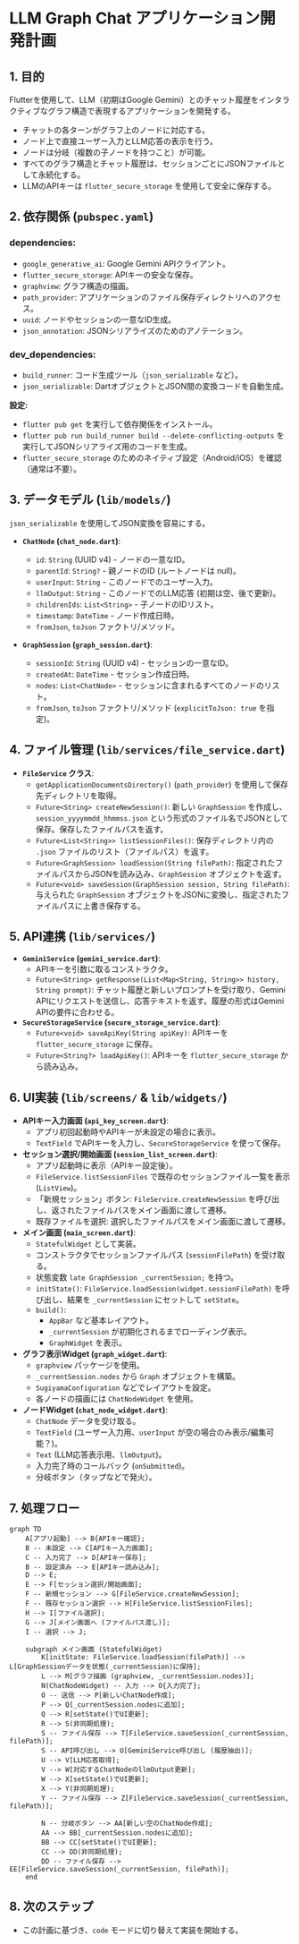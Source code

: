 # LLM Graph Chat アプリケーション開発計画

## 1. 目的

Flutterを使用して、LLM（初期はGoogle Gemini）とのチャット履歴をインタラクティブなグラフ構造で表現するアプリケーションを開発する。

*   チャットの各ターンがグラフ上のノードに対応する。
*   ノード上で直接ユーザー入力とLLM応答の表示を行う。
*   ノードは分岐（複数の子ノードを持つこと）が可能。
*   すべてのグラフ構造とチャット履歴は、セッションごとにJSONファイルとして永続化する。
*   LLMのAPIキーは `flutter_secure_storage` を使用して安全に保存する。

## 2. 依存関係 (`pubspec.yaml`)

### dependencies:
*   `google_generative_ai`: Google Gemini APIクライアント。
*   `flutter_secure_storage`: APIキーの安全な保存。
*   `graphview`: グラフ構造の描画。
*   `path_provider`: アプリケーションのファイル保存ディレクトリへのアクセス。
*   `uuid`: ノードやセッションの一意なID生成。
*   `json_annotation`: JSONシリアライズのためのアノテーション。

### dev_dependencies:
*   `build_runner`: コード生成ツール（`json_serializable` など）。
*   `json_serializable`: DartオブジェクトとJSON間の変換コードを自動生成。

**設定:**
*   `flutter pub get` を実行して依存関係をインストール。
*   `flutter pub run build_runner build --delete-conflicting-outputs` を実行してJSONシリアライズ用のコードを生成。
*   `flutter_secure_storage` のためのネイティブ設定（Android/iOS）を確認（通常は不要）。

## 3. データモデル (`lib/models/`)

`json_serializable` を使用してJSON変換を容易にする。

*   **`ChatNode` (`chat_node.dart`)**:
    *   `id`: `String` (UUID v4) - ノードの一意なID。
    *   `parentId`: `String?` - 親ノードのID (ルートノードは null)。
    *   `userInput`: `String` - このノードでのユーザー入力。
    *   `llmOutput`: `String` - このノードでのLLM応答 (初期は空、後で更新)。
    *   `childrenIds`: `List<String>` - 子ノードのIDリスト。
    *   `timestamp`: `DateTime` - ノード作成日時。
    *   `fromJson`, `toJson` ファクトリ/メソッド。

*   **`GraphSession` (`graph_session.dart`)**:
    *   `sessionId`: `String` (UUID v4) - セッションの一意なID。
    *   `createdAt`: `DateTime` - セッション作成日時。
    *   `nodes`: `List<ChatNode>` - セッションに含まれるすべてのノードのリスト。
    *   `fromJson`, `toJson` ファクトリ/メソッド (`explicitToJson: true` を指定)。

## 4. ファイル管理 (`lib/services/file_service.dart`)

*   **`FileService` クラス**:
    *   `getApplicationDocumentsDirectory()` (`path_provider`) を使用して保存先ディレクトリを取得。
    *   `Future<String> createNewSession()`: 新しい `GraphSession` を作成し、`session_yyyymmdd_hhmmss.json` という形式のファイル名でJSONとして保存。保存したファイルパスを返す。
    *   `Future<List<String>> listSessionFiles()`: 保存ディレクトリ内の `.json` ファイルのリスト（ファイルパス）を返す。
    *   `Future<GraphSession> loadSession(String filePath)`: 指定されたファイルパスからJSONを読み込み、`GraphSession` オブジェクトを返す。
    *   `Future<void> saveSession(GraphSession session, String filePath)`: 与えられた `GraphSession` オブジェクトをJSONに変換し、指定されたファイルパスに上書き保存する。

## 5. API連携 (`lib/services/`)

*   **`GeminiService` (`gemini_service.dart`)**:
    *   APIキーを引数に取るコンストラクタ。
    *   `Future<String> getResponse(List<Map<String, String>> history, String prompt)`: チャット履歴と新しいプロンプトを受け取り、Gemini APIにリクエストを送信し、応答テキストを返す。履歴の形式はGemini APIの要件に合わせる。
*   **`SecureStorageService` (`secure_storage_service.dart`)**:
    *   `Future<void> saveApiKey(String apiKey)`: APIキーを `flutter_secure_storage` に保存。
    *   `Future<String?> loadApiKey()`: APIキーを `flutter_secure_storage` から読み込み。

## 6. UI実装 (`lib/screens/` & `lib/widgets/`)

*   **APIキー入力画面 (`api_key_screen.dart`)**:
    *   アプリ初回起動時やAPIキーが未設定の場合に表示。
    *   `TextField` でAPIキーを入力し、`SecureStorageService` を使って保存。
*   **セッション選択/開始画面 (`session_list_screen.dart`)**:
    *   アプリ起動時に表示（APIキー設定後）。
    *   `FileService.listSessionFiles` で既存のセッションファイル一覧を表示 (`ListView`)。
    *   「新規セッション」ボタン: `FileService.createNewSession` を呼び出し、返されたファイルパスをメイン画面に渡して遷移。
    *   既存ファイルを選択: 選択したファイルパスをメイン画面に渡して遷移。
*   **メイン画面 (`main_screen.dart`)**:
    *   `StatefulWidget` として実装。
    *   コンストラクタでセッションファイルパス (`sessionFilePath`) を受け取る。
    *   状態変数 `late GraphSession _currentSession;` を持つ。
    *   `initState()`: `FileService.loadSession(widget.sessionFilePath)` を呼び出し、結果を `_currentSession` にセットして `setState`。
    *   `build()`:
        *   `AppBar` など基本レイアウト。
        *   `_currentSession` が初期化されるまでローディング表示。
        *   `GraphWidget` を表示。
*   **グラフ表示Widget (`graph_widget.dart`)**:
    *   `graphview` パッケージを使用。
    *   `_currentSession.nodes` から `Graph` オブジェクトを構築。
    *   `SugiyamaConfiguration` などでレイアウトを設定。
    *   各ノードの描画には `ChatNodeWidget` を使用。
*   **ノードWidget (`chat_node_widget.dart`)**:
    *   `ChatNode` データを受け取る。
    *   `TextField` (ユーザー入力用、`userInput` が空の場合のみ表示/編集可能？)。
    *   `Text` (LLM応答表示用、`llmOutput`)。
    *   入力完了時のコールバック (`onSubmitted`)。
    *   分岐ボタン（タップなどで発火）。

## 7. 処理フロー

```mermaid
graph TD
    A[アプリ起動] --> B{APIキー確認};
    B -- 未設定 --> C[APIキー入力画面];
    C -- 入力完了 --> D[APIキー保存];
    B -- 設定済み --> E[APIキー読み込み];
    D --> E;
    E --> F[セッション選択/開始画面];
    F -- 新規セッション --> G[FileService.createNewSession];
    F -- 既存セッション選択 --> H[FileService.listSessionFiles];
    H --> I[ファイル選択];
    G --> J[メイン画面へ (ファイルパス渡し)];
    I -- 選択 --> J;

    subgraph メイン画面 (StatefulWidget)
        K[initState: FileService.loadSession(filePath)] --> L[GraphSessionデータを状態(_currentSession)に保持];
        L --> M[グラフ描画 (graphview, _currentSession.nodes)];
        N(ChatNodeWidget) -- 入力 --> O{入力完了};
        O -- 送信 --> P[新しいChatNode作成];
        P --> Q[_currentSession.nodesに追加];
        Q --> R[setState()でUI更新];
        R --> S(非同期処理);
        S -- ファイル保存 --> T[FileService.saveSession(_currentSession, filePath)];
        S -- API呼び出し --> U[GeminiService呼び出し (履歴抽出)];
        U --> V[LLM応答取得];
        V --> W[対応するChatNodeのllmOutput更新];
        W --> X[setState()でUI更新];
        X --> Y(非同期処理);
        Y -- ファイル保存 --> Z[FileService.saveSession(_currentSession, filePath)];

        N -- 分岐ボタン --> AA[新しい空のChatNode作成];
        AA --> BB[_currentSession.nodesに追加];
        BB --> CC[setState()でUI更新];
        CC --> DD(非同期処理);
        DD -- ファイル保存 --> EE[FileService.saveSession(_currentSession, filePath)];
    end
```

## 8. 次のステップ

*   この計画に基づき、`code` モードに切り替えて実装を開始する。